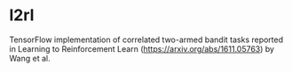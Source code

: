 # l2rl
TensorFlow implementation of correlated two-armed bandit tasks reported in Learning to Reinforcement Learn 
(https://arxiv.org/abs/1611.05763) by Wang et al.
